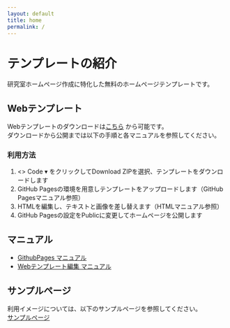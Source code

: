 ```yaml
---
layout: default
title: home
permalink: /
---
```


# テンプレートの紹介

研究室ホームページ作成に特化した無料のホームページテンプレートです。

## Webテンプレート

Webテンプレートのダウンロードは[こちら](https://github.com/academeia/hp_template) から可能です。  
ダウンロードから公開までは以下の手順と各マニュアルを参照してください。

### 利用方法

1. <> Code ▾ をクリックしてDownload ZIPを選択、テンプレートをダウンロードします
2. GitHub Pagesの環境を用意しテンプレートをアップロードします（GitHub Pagesマニュアル参照）
3. HTMLを編集し、テキストと画像を差し替えます（HTMLマニュアル参照）
4. GitHub Pagesの設定をPublicに変更してホームページを公開します

## マニュアル

* [GithubPages マニュアル](md/githubpages.md)
* [Webテンプレート編集 マニュアル](md/webtemplate.md)

## サンプルページ

利用イメージについては、以下のサンプルページを参照してください。  
[サンプルページ](/sample/sample.html)
